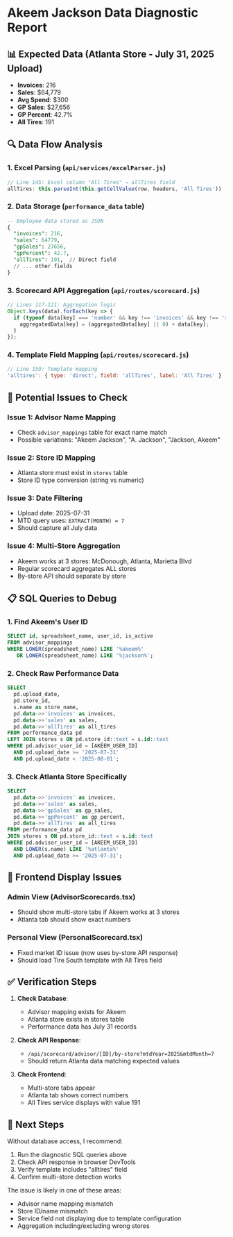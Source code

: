 # Akeem Jackson Data Diagnostic Report

## 📊 Expected Data (Atlanta Store - July 31, 2025 Upload)

- **Invoices**: 216
- **Sales**: $64,779
- **Avg Spend**: $300
- **GP Sales**: $27,656
- **GP Percent**: 42.7%
- **All Tires**: 191

## 🔍 Data Flow Analysis

### 1. Excel Parsing (`api/services/excelParser.js`)
```javascript
// Line 145: Excel column "All Tires" → allTires field
allTires: this.parseInt(this.getCellValue(row, headers, 'All Tires'))
```

### 2. Data Storage (`performance_data` table)
```sql
-- Employee data stored as JSON
{
  "invoices": 216,
  "sales": 64779,
  "gpSales": 27656,
  "gpPercent": 42.7,
  "allTires": 191,  // Direct field
  // ... other fields
}
```

### 3. Scorecard API Aggregation (`api/routes/scorecard.js`)
```javascript
// Lines 117-121: Aggregation logic
Object.keys(data).forEach(key => {
  if (typeof data[key] === 'number' && key !== 'invoices' && key !== 'sales' && key !== 'gpSales') {
    aggregatedData[key] = (aggregatedData[key] || 0) + data[key];
  }
});
```

### 4. Template Field Mapping (`api/routes/scorecard.js`)
```javascript
// Line 159: Template mapping
'alltires': { type: 'direct', field: 'allTires', label: 'All Tires' }
```

## 🐛 Potential Issues to Check

### Issue 1: Advisor Name Mapping
- Check `advisor_mappings` table for exact name match
- Possible variations: "Akeem Jackson", "A. Jackson", "Jackson, Akeem"

### Issue 2: Store ID Mapping
- Atlanta store must exist in `stores` table
- Store ID type conversion (string vs numeric)

### Issue 3: Date Filtering
- Upload date: 2025-07-31
- MTD query uses: `EXTRACT(MONTH) = 7`
- Should capture all July data

### Issue 4: Multi-Store Aggregation
- Akeem works at 3 stores: McDonough, Atlanta, Marietta Blvd
- Regular scorecard aggregates ALL stores
- By-store API should separate by store

## 📋 SQL Queries to Debug

### 1. Find Akeem's User ID
```sql
SELECT id, spreadsheet_name, user_id, is_active 
FROM advisor_mappings 
WHERE LOWER(spreadsheet_name) LIKE '%akeem%' 
   OR LOWER(spreadsheet_name) LIKE '%jackson%';
```

### 2. Check Raw Performance Data
```sql
SELECT 
  pd.upload_date,
  pd.store_id,
  s.name as store_name,
  pd.data->>'invoices' as invoices,
  pd.data->>'sales' as sales,
  pd.data->>'allTires' as all_tires
FROM performance_data pd
LEFT JOIN stores s ON pd.store_id::text = s.id::text
WHERE pd.advisor_user_id = [AKEEM_USER_ID]
  AND pd.upload_date >= '2025-07-31'
  AND pd.upload_date < '2025-08-01';
```

### 3. Check Atlanta Store Specifically
```sql
SELECT 
  pd.data->>'invoices' as invoices,
  pd.data->>'sales' as sales,
  pd.data->>'gpSales' as gp_sales,
  pd.data->>'gpPercent' as gp_percent,
  pd.data->>'allTires' as all_tires
FROM performance_data pd
JOIN stores s ON pd.store_id::text = s.id::text
WHERE pd.advisor_user_id = [AKEEM_USER_ID]
  AND LOWER(s.name) LIKE '%atlanta%'
  AND pd.upload_date >= '2025-07-31';
```

## 🔧 Frontend Display Issues

### Admin View (AdvisorScorecards.tsx)
- Should show multi-store tabs if Akeem works at 3 stores
- Atlanta tab should show exact numbers

### Personal View (PersonalScorecard.tsx)
- Fixed market ID issue (now uses by-store API response)
- Should load Tire South template with All Tires field

## ✅ Verification Steps

1. **Check Database**:
   - Advisor mapping exists for Akeem
   - Atlanta store exists in stores table
   - Performance data has July 31 records

2. **Check API Response**:
   - `/api/scorecard/advisor/[ID]/by-store?mtdYear=2025&mtdMonth=7`
   - Should return Atlanta data matching expected values

3. **Check Frontend**:
   - Multi-store tabs appear
   - Atlanta tab shows correct numbers
   - All Tires service displays with value 191

## 🎯 Next Steps

Without database access, I recommend:

1. Run the diagnostic SQL queries above
2. Check API response in browser DevTools
3. Verify template includes "alltires" field
4. Confirm multi-store detection works

The issue is likely in one of these areas:
- Advisor name mapping mismatch
- Store ID/name mismatch
- Service field not displaying due to template configuration
- Aggregation including/excluding wrong stores